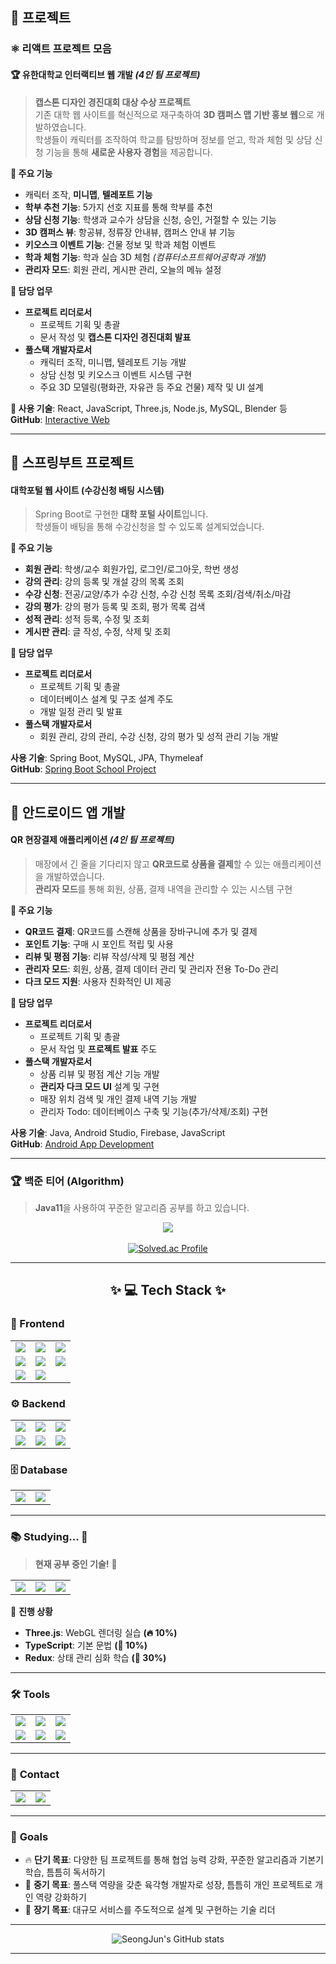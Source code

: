 <!--

# 👋 안녕하세요! 끊임없이 성장하는 개발자, 임성준입니다. 
저는 프론트엔드와 백엔드 기술을 활용하여 **창의적이고 실용적인 웹/앱 개발**을 목표로 하고 있으며,  
**3D 인터랙티브 웹 개발**, **대학 포털 웹 개발**, **QR 결제 앱 개발** 등 다양한 프로젝트 경험을 통해 역량을 쌓고 있습니다.
-->
## 📂 프로젝트
### ⚛️ **리액트 프로젝트 모음**
#### 🏆 **유한대학교 인터랙티브 웹 개발** *(4인 팀 프로젝트)*  
> **캡스톤 디자인 경진대회 대상 수상 프로젝트**  
> 기존 대학 웹 사이트를 혁신적으로 재구축하여 **3D 캠퍼스 맵 기반 홍보 웹**으로 개발하였습니다.  
> 학생들이 캐릭터를 조작하여 학교를 탐방하며 정보를 얻고, 학과 체험 및 상담 신청 기능을 통해 **새로운 사용자 경험**을 제공합니다.  

**📌 주요 기능**  
- 캐릭터 조작, **미니맵**, **텔레포트 기능**  
- **학부 추천 기능**: 5가지 선호 지표를 통해 학부를 추천  
- **상담 신청 기능**: 학생과 교수가 상담을 신청, 승인, 거절할 수 있는 기능  
- **3D 캠퍼스 뷰**: 항공뷰, 정류장 안내뷰, 캠퍼스 안내 뷰 기능  
- **키오스크 이벤트 기능**: 건물 정보 및 학과 체험 이벤트  
- **학과 체험 기능**: 학과 실습 3D 체험 *(컴퓨터소프트웨어공학과 개발)*  
- **관리자 모드**: 회원 관리, 게시판 관리, 오늘의 메뉴 설정  

**📌 담당 업무**  
- **프로젝트 리더로서**  
  - 프로젝트 기획 및 총괄  
  - 문서 작성 및 **캡스톤 디자인 경진대회 발표**  
- **풀스택 개발자로서**  
  - 캐릭터 조작, 미니맵, 텔레포트 기능 개발  
  - 상담 신청 및 키오스크 이벤트 시스템 구현  
  - 주요 3D 모델링(평화관, 자유관 등 주요 건물) 제작 및 UI 설계  

**📌 사용 기술**: React, JavaScript, Three.js, Node.js, MySQL, Blender 등  
**GitHub**: [Interactive Web](https://github.com/yuhan19-plus/yuhan-interactive-web)  

---
<!--
#### **노트 애플리케이션** *(개인 프로젝트)*  
> 노트 관리 기능이 포함된 React 기반 웹 앱  
**사용 기술**: React, Redux, Firebase, TypeScript  
**GitHub**: [React Note App](https://github.com/Seong-Jun1525/react-note-app)  

#### **쇼핑몰 애플리케이션** *(개인 프로젝트)*  
> 상품 검색 및 장바구니 기능을 포함한 React 기반 쇼핑몰 웹 프로젝트  
**사용 기술**: React, Redux, SASS, SCSS, TypeScript  
**GitHub**: [React Shop App](https://github.com/Seong-Jun1525/react-shop-app)  

#### **포켓몬 도감 애플리케이션** *(개인 프로젝트)*  
> 포켓몬 검색 및 정보 조회가 가능한 React 웹 앱  
**사용 기술**: React, Axios, Redux  
**GitHub**: [React Pokemon App](https://github.com/Seong-Jun1525/react-pokemon)  

#### **날씨 웹 애플리케이션** *(개인 프로젝트)*  
> 날씨 API를 활용한 도시별 날씨 정보 조회 웹 앱  
**사용 기술**: React, JavaScript, R3F  
**GitHub**: [Weather Web](https://github.com/Seong-Jun1525/weather)  
-->
## 🌱 **스프링부트 프로젝트**
#### **대학포털 웹 사이트 (수강신청 배팅 시스템)**  
> Spring Boot로 구현한 **대학 포털 사이트**입니다.  
> 학생들이 배팅을 통해 수강신청을 할 수 있도록 설계되었습니다.  

**📌 주요 기능**  
- **회원 관리**: 학생/교수 회원가입, 로그인/로그아웃, 학번 생성  
- **강의 관리**: 강의 등록 및 개설 강의 목록 조회  
- **수강 신청**: 전공/교양/추가 수강 신청, 수강 신청 목록 조회/검색/취소/마감  
- **강의 평가**: 강의 평가 등록 및 조회, 평가 목록 검색  
- **성적 관리**: 성적 등록, 수정 및 조회  
- **게시판 관리**: 글 작성, 수정, 삭제 및 조회  

**📌 담당 업무**  
- **프로젝트 리더로서**  
  - 프로젝트 기획 및 총괄  
  - 데이터베이스 설계 및 구조 설계 주도  
  - 개발 일정 관리 및 발표  
- **풀스택 개발자로서**  
  - 회원 관리, 강의 관리, 수강 신청, 강의 평가 및 성적 관리 기능 개발  

**사용 기술**: Spring Boot, MySQL, JPA, Thymeleaf  
**GitHub**: [Spring Boot School Project](https://github.com/Seong-Jun1525/SpringBootSchoolProject)  

---

## 📱 **안드로이드 앱 개발**
#### **QR 현장결제 애플리케이션** *(4인 팀 프로젝트)*  
> 매장에서 긴 줄을 기다리지 않고 **QR코드로 상품을 결제**할 수 있는 애플리케이션을 개발하였습니다.  
> **관리자 모드**를 통해 회원, 상품, 결제 내역을 관리할 수 있는 시스템 구현  

**📌 주요 기능**  
- **QR코드 결제**: QR코드를 스캔해 상품을 장바구니에 추가 및 결제  
- **포인트 기능**: 구매 시 포인트 적립 및 사용  
- **리뷰 및 평점 기능**: 리뷰 작성/삭제 및 평점 계산  
- **관리자 모드**: 회원, 상품, 결제 데이터 관리 및 관리자 전용 To-Do 관리  
- **다크 모드 지원**: 사용자 친화적인 UI 제공  

**📌 담당 업무**  
- **프로젝트 리더로서**  
  - 프로젝트 기획 및 총괄  
  - 문서 작업 및 **프로젝트 발표** 주도  
- **풀스택 개발자로서**  
  - 상품 리뷰 및 평점 계산 기능 개발  
  - **관리자 다크 모드 UI** 설계 및 구현  
  - 매장 위치 검색 및 개인 결제 내역 기능 개발  
  - 관리자 Todo: 데이터베이스 구축 및 기능(추가/삭제/조회) 구현  

**사용 기술**: Java, Android Studio, Firebase, JavaScript  
**GitHub**: [Android App Development](https://github.com/yuhan19plus/AndroidProjects)  

---

### 🏆 **백준 티어 (Algorithm)**
> **Java11**을 사용하여 꾸준한 알고리즘 공부를 하고 있습니다.  

<p align="center">
  <img src="https://img.shields.io/badge/Java-007396?style=for-the-badge&logo=openjdk&logoColor=E81824"/>
  <br><br>
  <a href="https://solved.ac/sjsj123455/">
    <img src="http://mazassumnida.wtf/api/v2/generate_badge?boj=sjsj123455" alt="Solved.ac Profile"/>
  </a>
</p>

---

<h2 align="center">✨ 💻 Tech Stack ✨</h2>

### 🎨 Frontend
<table align="center">
  <tr>
    <td align="center"><img src="https://img.shields.io/badge/HTML5-E34F26?style=for-the-badge&logo=HTML5&logoColor=white" /></td>
    <td align="center"><img src="https://img.shields.io/badge/CSS-1572B6?style=for-the-badge&logo=CSS&logoColor=white" /></td>
    <td align="center"><img src="https://img.shields.io/badge/JavaScript-F7DF1E?style=for-the-badge&logo=javascript&logoColor=black"/></td>
  </tr>
  <tr>
    <td align="center"><img src="https://img.shields.io/badge/React-000000?style=for-the-badge&logo=react&logoColor=61DAFB"/></td>
    <td align="center"><img src="https://img.shields.io/badge/styledcomponents-DB7093?style=for-the-badge&logo=styled-components&logoColor=white"/></td>
    <td align="center"><img src="https://img.shields.io/badge/jquery-0769AD?style=for-the-badge&logo=jquery&logoColor=white"></td>
  </tr>
  <tr>
    <td align="center"><img src="https://img.shields.io/badge/bootstrap-7952B3?style=for-the-badge&logo=bootstrap&logoColor=white"></td>
    <td align="center"><img src="https://img.shields.io/badge/JSP-007396?style=for-the-badge&logoColor=white"/></td>
  </tr>
</table>

### ⚙️ Backend
<table align="center">
  <tr>
    <td align="center"><img src="https://img.shields.io/badge/Java-007396?style=for-the-badge&logo=openjdk&logoColor=E81824"/></td>
    <td align="center"><img src="https://img.shields.io/badge/spring-6DB33F?style=for-the-badge&logo=spring&logoColor=white"></td>
    <td align="center"><img src="https://img.shields.io/badge/springboot-6DB33F?style=for-the-badge&logo=springboot&logoColor=white"></td>
  </tr>
  <tr>
    <td align="center"><img src="https://img.shields.io/badge/Node.js-339933?style=for-the-badge&logo=node.js&logoColor=white"/></td>
    <td align="center"><img src="https://img.shields.io/badge/apache tomcat-F8DC75?style=for-the-badge&logo=apachetomcat&logoColor=white"></td>
    <td align="center"><img src="https://img.shields.io/badge/MyBatis-B31B1B?style=for-the-badge&logoColor=white"/></td>
  </tr>
</table>

### 🗄️ Database
<table align="center">
  <tr>
    <td align="center"><img src="https://img.shields.io/badge/MySQL-4479A1?style=for-the-badge&logo=mysql&logoColor=white"/></td>
    <td align="center"><img src="https://img.shields.io/badge/oracle-F80000?style=for-the-badge&logo=oracle&logoColor=white"></td>
  </tr>
</table>

---

### 📚 **Studying... 🚀**
> **현재 공부 중인 기술!** 📖  

<table align="center">
  <tr>
    <td align="center"><img src="https://img.shields.io/badge/Three.js-000000?style=for-the-badge&logo=three.js&logoColor=white"/></td>
    <td align="center"><img src="https://img.shields.io/badge/TypeScript-3178C6?style=for-the-badge&logo=typescript&logoColor=white"/></td>
    <td align="center"><img src="https://img.shields.io/badge/Redux-764ABC?style=for-the-badge&logo=redux&logoColor=white"/></td>
  </tr>
</table>

📌 **진행 상황**  
- **Three.js**: WebGL 렌더링 실습 **(🔥 10%)**  
- **TypeScript**: 기본 문법 **(🚀 10%)**  
- **Redux**: 상태 관리 심화 학습 **(📖 30%)**  

---

### 🛠 **Tools**
<table align="center">
  <tr>
    <td align="center"><img src="https://img.shields.io/badge/git-F05033.svg?style=for-the-badge&logo=git&logoColor=white" /></td>
    <td align="center"><img src="https://img.shields.io/badge/github-181717.svg?style=for-the-badge&logo=github&logoColor=white" /></td>
    <td align="center"><img src="https://img.shields.io/badge/Notion-F3F3F3.svg?style=for-the-badge&logo=notion&logoColor=black" /></td>
  </tr>
  <tr>
    <td align="center"><img src="https://img.shields.io/badge/Figma-9C57F6.svg?style=for-the-badge&logo=figma&logoColor=white" /></td>
    <td align="center"><img src="https://img.shields.io/badge/Visual%20Studio%20Code-007ACC?style=for-the-badge&logo=visualstudiocode&logoColor=white" /></td>
    <td align="center"><img src="https://img.shields.io/badge/Eclipse-F26207.svg?style=for-the-badge&logo=eclipseide&logoColor=2C2255" /></td>
  </tr>
</table>

---

### 📨 **Contact**
<table align="center">
  <tr>
    <td>
      <a href="https://seong-jun.tistory.com/">
        <img src="https://img.shields.io/badge/Blog-seongjun.tistory-000000?style=for-the-badge&logo=tistory&logoColor=white" />
      </a>
    </td>
    <td>
      <a href="mailto:hi5k1234556@gmail.com">
        <img src="https://img.shields.io/badge/Email-hi5k1234556@gmail.com-EA4335?style=for-the-badge&logo=gmail&logoColor=white"/>
      </a>
    </td>
  </tr>
</table>

---

### 🎯 **Goals**
- 🔥 **단기 목표**: 다양한 팀 프로젝트를 통해 협업 능력 강화, 꾸준한 알고리즘과 기본기 학습, 틈틈히 독서하기
- 🚀 **중기 목표**: 풀스택 역량을 갖춘 육각형 개발자로 성장, 틈틈히 개인 프로젝트로 개인 역량 강화하기
- 🎯 **장기 목표**: 대규모 서비스를 주도적으로 설계 및 구현하는 기술 리더

---

<div align="center">
  <img src="https://github-readme-stats.vercel.app/api?username=Seong-Jun1525&show_icons=true&theme=gruvbox" alt="SeongJun's GitHub stats" />
</div>

---
